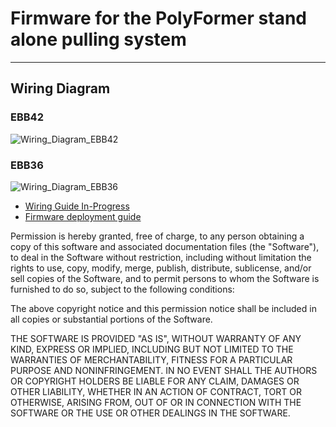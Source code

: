 # Firmware for the PolyFormer stand alone pulling system
---

## Wiring Diagram
### EBB42
![Wiring_Diagram_EBB42](https://user-images.githubusercontent.com/55605342/218550967-83955333-27ae-42a4-810d-ca063b48d652.png)


### EBB36
![Wiring_Diagram_EBB36](https://github.com/Reiten966/Polyformer/assets/55605342/73213b67-08fd-4fc9-8957-347b7a935d80)

* [Wiring Guide In-Progress](https://discord.com/channels/969539629176991764/1062541608559579187)
* [Firmware deployment guide](firmware_deployment_guide.md)





Permission is hereby granted, free of charge, to any person obtaining a copy of this software and associated documentation files (the "Software"), to deal in the Software without restriction, including without limitation the rights to use, copy, modify, merge, publish, distribute, sublicense, and/or sell copies of the Software, and to permit persons to whom the Software is furnished to do so, subject to the following conditions:

The above copyright notice and this permission notice shall be included in all copies or substantial portions of the Software.

THE SOFTWARE IS PROVIDED "AS IS", WITHOUT WARRANTY OF ANY KIND, EXPRESS OR IMPLIED, INCLUDING BUT NOT LIMITED TO THE WARRANTIES OF MERCHANTABILITY, FITNESS FOR A PARTICULAR PURPOSE AND NONINFRINGEMENT. IN NO EVENT SHALL THE AUTHORS OR COPYRIGHT HOLDERS BE LIABLE FOR ANY CLAIM, DAMAGES OR OTHER LIABILITY, WHETHER IN AN ACTION OF CONTRACT, TORT OR OTHERWISE, ARISING FROM, OUT OF OR IN CONNECTION WITH THE SOFTWARE OR THE USE OR OTHER DEALINGS IN THE SOFTWARE.
